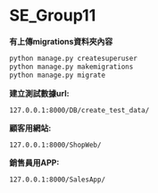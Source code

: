 # SE_Group11

**有上傳migrations資料夾內容**

```python
python manage.py createsuperuser
python manage.py makemigrations
python manage.py migrate
```

**建立測試數據url:**
```
127.0.0.1:8000/DB/create_test_data/
```

**顧客用網站:**
```
127.0.0.1:8000/ShopWeb/
```

**銷售員用APP:**
```
127.0.0.1:8000/SalesApp/
```

